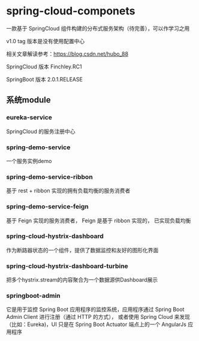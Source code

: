 # spring-cloud-componets

一款基于 SpringCloud 组件构建的分布式服务架构（待完善），可以作学习之用

v1.0 tag 版本是没有使用配置中心

相关文章解读参考：https://blog.csdn.net/hubo_88

SpringCloud 版本 Finchley.RC1

SpringBoot 版本 2.0.1.RELEASE

## 系统module

### eureka-service

SpringCloud 的服务注册中心

### spring-demo-service

一个服务实例demo

### spring-demo-service-ribbon

基于 rest + ribbon 实现的拥有负载均衡的服务消费者

### spring-demo-service-feign

基于 Feign 实现的服务消费者， Feign 是基于 ribbon 实现的， 已实现负载均衡

### spring-cloud-hystrix-dashboard

作为断路器状态的一个组件，提供了数据监控和友好的图形化界面

### spring-cloud-hystrix-dashboard-turbine

把多个hystrix.stream的内容聚合为一个数据源供Dashboard展示

### springboot-admin

它是用于监控 Spring Boot 应用程序的监控系统，应用程序通过 Spring Boot Admin Client 进行注册（通过 HTTP 的方式），
或者使用 Spring Cloud 来发现（比如：Eureka)，UI 只是在 Spring Boot Actuator 端点上的一个 AngularJs 应用程序

